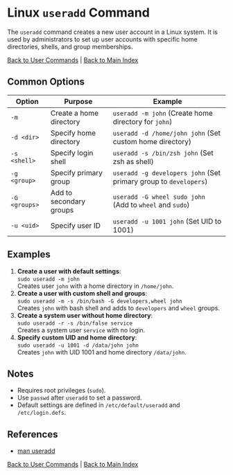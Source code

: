 # Linux `useradd` Command

The `useradd` command creates a new user account in a Linux system. It is used by administrators to set up user accounts with specific home directories, shells, and group memberships.

[Back to User Commands](../user.md) | [Back to Main Index](../../README.md)

## Common Options

| Option | Purpose | Example |
|--------|---------|---------|
| `-m` | Create a home directory | `useradd -m john` (Create home directory for `john`) |
| `-d <dir>` | Specify home directory | `useradd -d /home/john john` (Set custom home directory) |
| `-s <shell>` | Specify login shell | `useradd -s /bin/zsh john` (Set zsh as shell) |
| `-g <group>` | Specify primary group | `useradd -g developers john` (Set primary group to `developers`) |
| `-G <groups>` | Add to secondary groups | `useradd -G wheel sudo john` (Add to `wheel` and `sudo`) |
| `-u <uid>` | Specify user ID | `useradd -u 1001 john` (Set UID to 1001) |

## Examples
1. **Create a user with default settings**:  
   `sudo useradd -m john`  
   Creates user `john` with a home directory in `/home/john`.
2. **Create a user with custom shell and groups**:  
   `sudo useradd -m -s /bin/bash -G developers,wheel john`  
   Creates `john` with bash shell and adds to `developers` and `wheel` groups.
3. **Create a system user without home directory**:  
   `sudo useradd -r -s /bin/false service`  
   Creates a system user `service` with no login.
4. **Specify custom UID and home directory**:  
   `sudo useradd -u 1001 -d /data/john john`  
   Creates `john` with UID 1001 and home directory `/data/john`.

## Notes
- Requires root privileges (`sudo`).
- Use `passwd` after `useradd` to set a password.
- Default settings are defined in `/etc/default/useradd` and `/etc/login.defs`.

## References
- [man useradd](https://man7.org/linux/man-pages/man8/useradd.8.html)

[Back to User Commands](../user.md) | [Back to Main Index](../../README.md)
